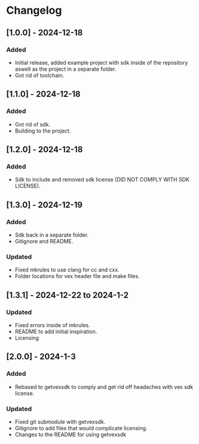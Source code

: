 # Changelog

## [1.0.0] - 2024-12-18

### Added
- Initial release, added example project with sdk inside of the repository aswell as the project in a separate folder.
- Got rid of toolchain.

## [1.1.0] - 2024-12-18

### Added
- Got rid of sdk.
- Building to the project.

## [1.2.0] - 2024-12-18

### Added
- Sdk to include and removed sdk license (DID NOT COMPLY WITH SDK LICENSE).

## [1.3.0] - 2024-12-19

### Added
- Sdk back in a separate folder.
- Gitignore and README.
### Updated
- Fixed mkrules to use clang for cc and cxx.
- Folder locations for vex header file and make files.

## [1.3.1] - 2024-12-22 to 2024-1-2

### Updated
- Fixed errors inside of mkrules.
- README to add initial inspiration.
- Licensing

## [2.0.0] - 2024-1-3
### Added
- Rebased to getvexsdk to comply and get rid off headaches with vex sdk license.
### Updated
- Fixed git submodule with getvexsdk.
- Gitignore to add files that would complicate licensing.
- Changes to the README for using getvexsdk
